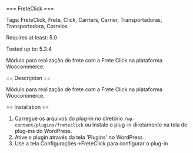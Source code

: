 === FreteClick ===

Tags: FreteClick, Frete, Click, Carriers, Carrier, Transportadoras, Transportadora, Correios

Requires at least: 5.0

Tested up to: 5.2.4

Módulo para realização de frete com a Frete Click na plataforma Woocommerce.

== Description ==

Módulo para realização de frete com a Frete Click na plataforma Woocommerce.

== Installation ==

1. Carregue os arquivos do plug-in no diretório `/wp-content/plugins/freteclick` ou instale o plug-in diretamente na tela de plug-ins do WordPress.
2. Ative o plugin através da tela 'Plugins' no WordPress
3. Use a tela Configurações->FreteClick para configurar o plug-in
